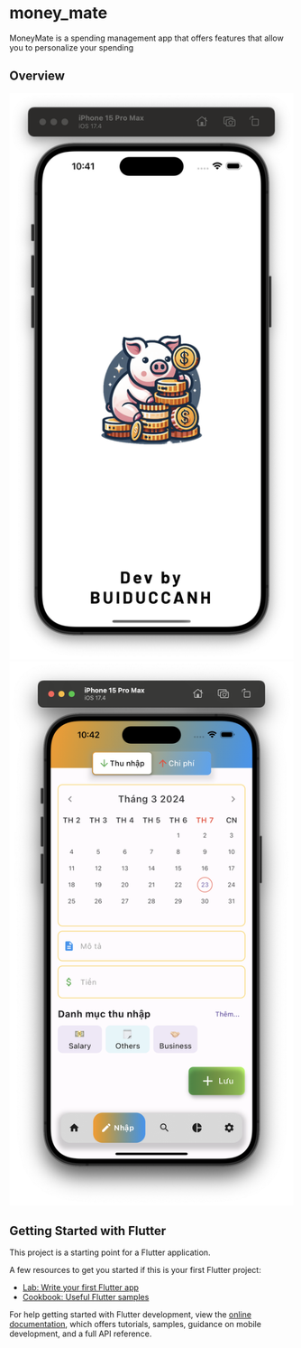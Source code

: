 # money_mate

MoneyMate is a spending management app that offers features that allow you to personalize your spending

## Overview

![alt text](https://github.com/buiduccanh10/money_mate/blob/main/assets/demo1.png?raw=true)
![alt text](https://github.com/buiduccanh10/money_mate/blob/main/assets/demo2.png?raw=true)

## Getting Started with Flutter

This project is a starting point for a Flutter application.

A few resources to get you started if this is your first Flutter project:

- [Lab: Write your first Flutter app](https://docs.flutter.dev/get-started/codelab)
- [Cookbook: Useful Flutter samples](https://docs.flutter.dev/cookbook)

For help getting started with Flutter development, view the
[online documentation](https://docs.flutter.dev/), which offers tutorials,
samples, guidance on mobile development, and a full API reference.
